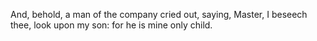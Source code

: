 And, behold, a man of the company cried out, saying, Master, I beseech thee, look upon my son: for he is mine only child.
